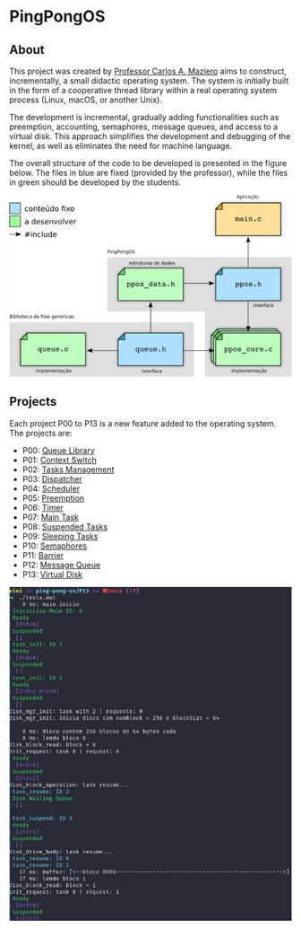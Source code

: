 # PingPongOS

## About

This project was created by [Professor Carlos A. Maziero](https://wiki.inf.ufpr.br/maziero/doku.php?id=so:pingpongos) aims to construct, incrementally, a small didactic operating system. The system is initially built in the form of a cooperative thread library within a real operating system process (Linux, macOS, or another Unix).

The development is incremental, gradually adding functionalities such as preemption, accounting, semaphores, message queues, and access to a virtual disk. This approach simplifies the development and debugging of the kernel, as well as eliminates the need for machine language.

The overall structure of the code to be developed is presented in the figure below. The files in blue are fixed (provided by the professor), while the files in green should be developed by the students.

![./img/ppos.png](./img/ppos.png)

## Projects

Each project P00 to P13 is a new feature added to the operating system. The projects are:

* P00: [Queue Library](./P00)
* P01: [Context Switch](./P01)
* P02: [Tasks Management](./P02)
* P03: [Dispatcher](./P03)
* P04: [Scheduler](./P04)
* P05: [Preemption](./P05)
* P06: [Timer](./P06)
* P07: [Main Task](./P07)
* P08: [Suspended Tasks](./P08)
* P09: [Sleeping Tasks](./P09)
* P10: [Semaphores](./P10)
* P11: [Barrier](./P11)
* P12: [Message Queue](./P12)
* P13: [Virtual Disk](./P13)

![./img/p13.png](./img/p13.png)